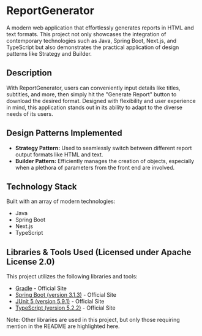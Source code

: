 # ReportGenerator

A modern web application that effortlessly generates reports in HTML and text formats. This project not only showcases the integration of contemporary technologies such as Java, Spring Boot, Next.js, and TypeScript but also demonstrates the practical application of design patterns like Strategy and Builder.

## Description

With ReportGenerator, users can conveniently input details like titles, subtitles, and more, then simply hit the "Generate Report" button to download the desired format. Designed with flexibility and user experience in mind, this application stands out in its ability to adapt to the diverse needs of its users.

## Design Patterns Implemented

- **Strategy Pattern:** Used to seamlessly switch between different report output formats like HTML and text.
- **Builder Pattern:** Efficiently manages the creation of objects, especially when a plethora of parameters from the front end are involved.

## Technology Stack

Built with an array of modern technologies:
- Java
- Spring Boot
- Next.js
- TypeScript

## Libraries & Tools Used (Licensed under Apache License 2.0)

This project utilizes the following libraries and tools:

- [Gradle](https://gradle.org/) - Official Site
- [Spring Boot (version 3.1.3)](https://spring.io/projects/spring-boot) - Official Site
- [JUnit 5 (version 5.9.1)](https://junit.org/junit5/) - Official Site
- [TypeScript (version 5.2.2)](https://www.typescriptlang.org/) - Official Site

Note: Other libraries are used in this project, but only those requiring mention in the README are highlighted here.
